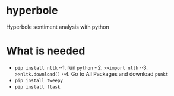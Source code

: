 # hyperbole
Hyperbole sentiment analysis with python

# What is needed
* `pip install nltk`
⋅⋅1. run `python`
⋅⋅2. `>>import nltk`
⋅⋅3. `>>nltk.download()`
⋅⋅4. Go to All Packages and download `punkt`
* `pip install tweepy`
* `pip install flask`